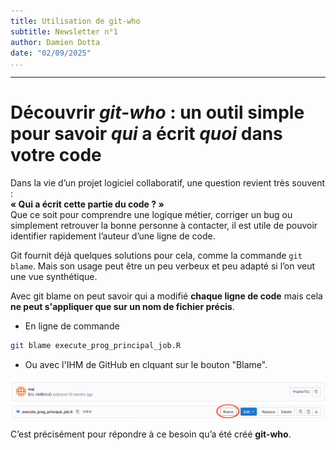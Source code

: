 ```yaml
---
title: Utilisation de git-who
subtitle: Newsletter n°1
author: Damien Dotta
date: "02/09/2025"
...
```


---

# Découvrir *git-who* : un outil simple pour savoir *qui* a écrit *quoi* dans votre code

Dans la vie d’un projet logiciel collaboratif, une question revient très souvent :  
**« Qui a écrit cette partie du code ? »**  
Que ce soit pour comprendre une logique métier, corriger un bug ou simplement retrouver la bonne personne à contacter, il est utile de pouvoir identifier rapidement l’auteur d’une ligne de code.

Git fournit déjà quelques solutions pour cela, comme la commande `git blame`. Mais son usage peut être un peu verbeux et peu adapté si l’on veut une vue synthétique.  

Avec git blame on peut savoir qui a modifié **chaque ligne de code** mais cela **ne peut s'appliquer que sur un nom de fichier précis**.

- En ligne de commande

```bash
git blame execute_prog_principal_job.R
```

- Ou avec l'IHM de GitHub en clquant sur le bouton "Blame".
  
![](Agiter_1/assets/blame_gitlab.png)

C’est précisément pour répondre à ce besoin qu’a été créé **git-who**.


